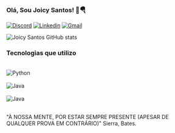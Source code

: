 ### Olá, Sou Joicy Santos! 🤩🪂

[![Discord](https://img.shields.io/badge/Discord-7289DA?style=for-the-badge&logo=discord&logoColor=white)](joicysantos#9185)
[![Linkedin](https://img.shields.io/badge/LinkedIn-0077B5?style=for-the-badge&logo=linkedin&logoColor=white)](https://www.linkedin.com/in/joicy-santos-937a24209/)
[![Gmail](https://img.shields.io/badge/Gmail-D14836?style=for-the-badge&logo=gmail&logoColor=white)](joicy.silva@ccc.ufcg.edu.br)


![Joicy Santos GitHub stats](https://github-readme-stats.vercel.app/api?username=joicysantos&show_icons=true&theme=dracula)

### Tecnologias que utilizo

<div style="display: inline_block"><br/>
<img align="cantar" alt="Python"src="https://img.shields.io/badge/Python-3776AB?style=for-the-badge&logo=python&logoColor=white"/>
</div>

<div style="display: inline_block"><br/>
<img align="cantar" alt="Java"src="https://img.shields.io/badge/Java-ED8B00?style=for-the-badge&logo=openjdk&logoColor=white"/>
</div>

<div style="display: inline_block"><br/>
<img align="C" alt="Java"src="https://img.shields.io/badge/C-00599C?style=for-the-badge&logo=c&logoColor=white"/>
</div> <br/>

"À NOSSA MENTE, POR ESTAR SEMPRE PRESENTE (APESAR DE QUALQUER PROVA EM CONTRÁRIO)" Sierra, Bates.

